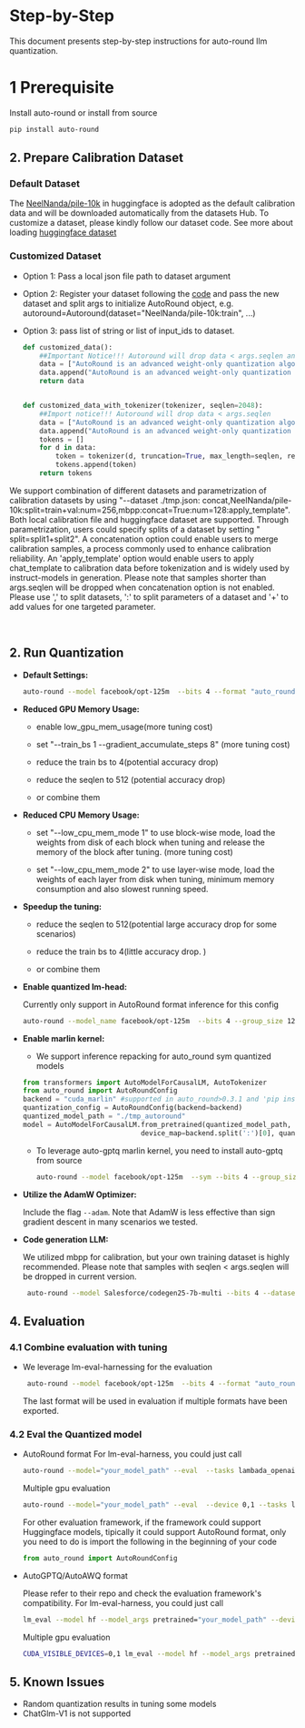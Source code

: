 Step-by-Step
============

This document presents step-by-step instructions for auto-round llm quantization.

# 1 Prerequisite

Install auto-round or install from source

```bash
pip install auto-round
```

## 2. Prepare Calibration Dataset

### Default Dataset

The [NeelNanda/pile-10k](https://huggingface.co/datasets/NeelNanda/pile-10k) in huggingface is adopted as the default
calibration data and will be downloaded automatically from the datasets Hub. To customize a dataset, please kindly
follow our dataset code.
See more about loading [huggingface dataset](https://huggingface.co/docs/datasets/main/en/quickstart)

### Customized Dataset

- Option 1: Pass a local json file path to dataset argument
- Option 2: Register your dataset following the [code](../../auto_round/calib_dataset.py) and pass the new dataset and
  split args to initialize AutoRound object, e.g. autoround=Autoround(dataset="NeelNanda/pile-10k:train", ...)
- Option 3: pass list of string or list of input_ids to dataset.

    ~~~python
    def customized_data():
        ##Important Notice!!! Autoround will drop data < args.seqlen and truncate data to args.seqlen
        data = ["AutoRound is an advanced weight-only quantization algorithm for low-bits LLM inference" * 240]
        data.append("AutoRound is an advanced weight-only quantization algorithm for low-bits LLM inference")
        return data
    
    
    def customized_data_with_tokenizer(tokenizer, seqlen=2048):
        ##Import notice!!! Autoround will drop data < args.seqlen
        data = ["AutoRound is an advanced weight-only quantization algorithm for low-bits LLM inference" * 240]
        data.append("AutoRound is an advanced weight-only quantization algorithm for low-bits LLM inference")
        tokens = []
        for d in data:
            token = tokenizer(d, truncation=True, max_length=seqlen, return_tensors="pt").data
            tokens.append(token)
        return tokens
    ~~~

We support combination of different datasets and parametrization of calibration datasets by using "--dataset ./tmp.json:
concat,NeelNanda/pile-10k:split=train+val:num=256,mbpp:concat=True:num=128:apply_template". Both local calibration file
and huggingface dataset are supported. Through parametrization, users could specify splits of a dataset by setting "
split=split1+split2". A concatenation option could enable users to merge calibration samples, a process commonly used to
enhance calibration reliability. An 'apply_template' option would enable users to apply chat_template to calibration
data before tokenization and is widely used by instruct-models in generation. Please note that samples shorter than
args.seqlen will be dropped when concatenation option is not enabled.
Please use ',' to split datasets, ':' to split parameters of a dataset and '+' to add values for one targeted parameter.


<br />

## 2. Run Quantization

- **Default Settings:**

    ```bash
    auto-round --model facebook/opt-125m  --bits 4 --format "auto_round,auto_gptq" --disble_eval
    ```

- **Reduced GPU Memory Usage:**

    - enable low_gpu_mem_usage(more tuning cost)

    - set "--train_bs 1 --gradient_accumulate_steps 8" (more tuning cost)

    - reduce the train bs to 4(potential accuracy drop)

    - reduce the seqlen to 512 (potential accuracy drop)

    - or combine them


- **Reduced CPU Memory Usage:**

    - set "--low_cpu_mem_mode 1" to use block-wise mode, load the weights from disk of each block when tuning and
      release the memory of the block after tuning. (more tuning cost)

    - set "--low_cpu_mem_mode 2" to use layer-wise mode, load the weights of each layer from disk when tuning, minimum
      memory consumption and also slowest running speed.


- **Speedup the tuning:**
    - reduce the seqlen to 512(potential large accuracy drop for some scenarios)

    - reduce the train bs to 4(little accuracy drop. )

    - or combine them


- **Enable quantized lm-head:**

    Currently only support in AutoRound format inference for this config

    ```bash
    auto-round --model_name facebook/opt-125m  --bits 4 --group_size 128 --quant_lm_head --format "auto_round"
    ```

- **Enable marlin kernel:**
  - We support inference repacking for auto_round sym quantized models
  ```python
  from transformers import AutoModelForCausalLM, AutoTokenizer
  from auto_round import AutoRoundConfig
  backend = "cuda_marlin" #supported in auto_round>0.3.1 and 'pip install -v gptqmodel --no-build-isolation')
  quantization_config = AutoRoundConfig(backend=backend)
  quantized_model_path = "./tmp_autoround"
  model = AutoModelForCausalLM.from_pretrained(quantized_model_path,
                               device_map=backend.split(':')[0], quantization_config=quantization_config)
  ```
  - To leverage auto-gptq marlin kernel, you need to install auto-gptq from source

    ```bash
    auto-round --model facebook/opt-125m  --sym --bits 4 --group_size 128  --format "gptq:marlin"
    ```

- **Utilize the AdamW Optimizer:**

    Include the flag `--adam`. Note that AdamW is less effective than sign gradient descent in many scenarios we tested.


- **Code generation LLM:**

    We utilized mbpp for calibration, but your own training dataset is highly recommended. Please note that samples with
    seqlen < args.seqlen will be dropped in current version.

    ```bash
     auto-round --model Salesforce/codegen25-7b-multi --bits 4 --dataset "mbpp" --seqlen 128 "
    ```
  
## 4. Evaluation
### 4.1 Combine evaluation with tuning
  - We leverage lm-eval-harnessing for the evaluation 
    ~~~bash
     auto-round --model facebook/opt-125m  --bits 4 --format "auto_round,auto_gptq" --tasks mmlu
    ~~~
    The last format will be used in evaluation if multiple formats have been exported.

### 4.2  Eval the Quantized model
- AutoRound format
  For lm-eval-harness, you could just call
  ~~~bash
  auto-round --model="your_model_path" --eval  --tasks lambada_openai --eval_bs 16
  ~~~
  Multiple gpu evaluation
  ~~~bash
  auto-round --model="your_model_path" --eval  --device 0,1 --tasks lambada_openai --eval_bs 16
  ~~~
  For other evaluation framework, if the framework could support Huggingface models, tipically it could support AutoRound format, only you need to do is import the following in the beginning of your code
  ~~~python
  from auto_round import AutoRoundConfig
  ~~~  

- AutoGPTQ/AutoAWQ format 

  Please refer to their repo and check the evaluation framework's compatibility. 
  For lm-eval-harness, you could just call
  ~~~bash
  lm_eval --model hf --model_args pretrained="your_model_path" --device cuda:0 --tasks lambada_openai --batch_size 16
  ~~~
  Multiple gpu evaluation
  ~~~bash
  CUDA_VISIBLE_DEVICES=0,1 lm_eval --model hf --model_args pretrained="your_model_path",parallelize=True --tasks lambada_openai --batch_size 16
  ~~~

## 5. Known Issues
* Random quantization results in tuning some models
* ChatGlm-V1 is not supported